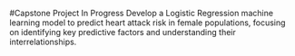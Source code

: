 #Capstone Project In Progress
Develop a Logistic Regression machine learning model to predict heart attack risk in female populations, focusing on identifying key predictive factors and understanding their interrelationships.

